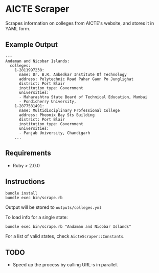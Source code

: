 # AICTE Scraper

Scrapes information on colleges from AICTE's website, and stores it in YAML form.

## Example Output

    ---
    Andaman and Nicobar Islands:
      colleges:
        1-2811997238:
          name: Dr. B.R. Ambedkar Institute Of Technology
          address: Polytechnic Road Pahar Gaon Po Junglighat
          district: Port Blair
          institution_type: Government
          universities:
          - Maharashtra State Board of Technical Education, Mumbai
          - Pondicherry University,
        1-2877581491:
          name: Multidisciplinary Professional College
          address: Pheonix Bay Sts Building
          district: Port Blair
          institution_type: Government
          universities:
          - Panjab University, Chandigarh
        ...

## Requirements

* Ruby > 2.0.0

## Instructions

    bundle install
    bundle exec bin/scrape.rb
    
Output will be stored to `outputs/colleges.yml`
    
To load info for a single state:

    bundle exec bin/scrape.rb "Andaman and Nicobar Islands"
    
For a list of valid states, check `AicteScraper::Constants`.

## TODO

* Speed up the process by calling URL-s in parallel.
